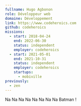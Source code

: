 ```yaml
---
fullname: Hugo Agbonon
role: Développeur web
domaine: Développement
link: https://www.codeheroics.com
github: codeheroics
missions:
  - start: 2018-04-24
    end: 2022-06-30
    status: independent
    employer: codeheroics
  - start: 2021-05-01
    end: 2021-10-31
    status: independent
    employer: codeheroics
    startups:
      - mobiville
previously:
  - zen
---
```

Na Na Na Na Na Na Na Na Batman !